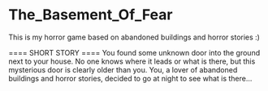 # The_Basement_Of_Fear

This is my horror game based on abandoned buildings and horror stories :)

==== SHORT STORY ====
  You found some unknown door into the ground next to your house. No one knows where it leads or what is there, but this mysterious door is clearly older than you. You, a lover of abandoned buildings and horror stories, decided to go at night to see what is there...
